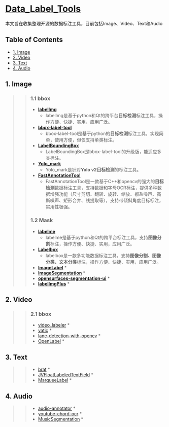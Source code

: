 # [Data_Label_Tools](https://github.com/mingx9527/Data_Label_Tools)
本文旨在收集整理开源的数据标注工具，目前包括Image、Video、Text和Audio

## Table of Contents
- [1. Image](#Image)
- [2. Video](#Video)
- [3. Text](#Text)
- [4. Audio](#Audio)

## <a name="Image"></a>1. Image
>> ### 1.1 bbox
>> - **[labelImg](https://github.com/tzutalin/labelImg)**
>>      * labelImg是基于python和Qt的跨平台**目标检测**标注工具，操作方便、快捷、实用，应用广泛。
>> - **[bbox-label-tool](https://github.com/puzzledqs/BBox-Label-Tool)**
>>      * bbox-label-tool是基于python的**目标检测**标注工具，实现简单，使用方便，但仅支持单类标注。 
>> - **[LabelBoundingBox](https://github.com/hjptriplebee/LabelBoundingBox)**
>>      * LabelBoundingBox是bbox-label-tool的升级版，能适应多类标注。
>> - **[Yolo_mark](https://github.com/AlexeyAB/Yolo_mark)**
>>      * Yolo_mark是针对**Yolo v2目标检测**的标注工具。
>> - **[FastAnnotationTool](https://github.com/christopher5106/FastAnnotationTool)**
>>      * FastAnnotationTool是一款基于C++和opencv的强大的**目标检测**数据标注工具，支持数据和字母OCR标注，提供多种数据增强功能（尺寸剪切、翻转、旋转、缩放、椒盐噪声、高斯噪声、矩形合并、线提取等），支持带倾斜角度目标标注，实用性极强。
>> ### 1.2 Mask
>> - **[labelme](https://github.com/wkentaro/labelme)**
>>      * labelme是基于python和Qt的跨平台标注工具，支持**图像分割**标注，操作方便、快捷、实用，应用广泛。
>> - **[Labelbox](https://github.com/Labelbox/Labelbox)**
>>      * labelbox是一款多功能数据标注工具，支持**图像分割、图像分类、文本分类**标注，操作方便、快捷、实用，应用广泛。
>> - **[ImageLabel](https://github.com/lanbing510/ImageLabel)**
>>      *
>> - **[ImageSegmentation](https://github.com/AKSHAYUBHAT/ImageSegmentation)**
>>      *
>> - **[opensurfaces-segmentation-ui](https://github.com/seanbell/opensurfaces-segmentation-ui)**
>>      *
>> - **[labelImgPlus](https://github.com/lzx1413/labelImgPlus)**
>>      *

## <a name="Video"></a>2. Video
>> ### 2.1 bbox
>> - [video_labeler](https://github.com/hahnyuan/video_labeler)
>>    *
>> - [vatic](https://github.com/cvondrick/vatic)
>>    *
>> - [lane-detection-with-opencv](lane-detection-with-opencv)
>>    *
>> - [OpenLabel](https://github.com/liushu1231/OpenLabel)
>>    *

## <a name="Text"></a>3. Text
>> - [brat](http://blog.csdn.net/dlyldxwl/article/details/76272707)
>>    *
>> - [JVFloatLabeledTextField](https://github.com/jverdi/JVFloatLabeledTextField)
>>    *
>> - [MarqueeLabel](https://github.com/cbpowell/MarqueeLabel)
>>    *

## <a name="Audio"></a>4. Audio
>> - [audio-annotator](https://github.com/CrowdCurio/audio-annotator)
>>    *
>> - [youtube-chord-ocr](https://github.com/henridwyer/youtube-chord-ocr)
>>    *
>> - [MusicSegmentation](https://github.com/torogmw/MusicSegmentation)
>>    *

